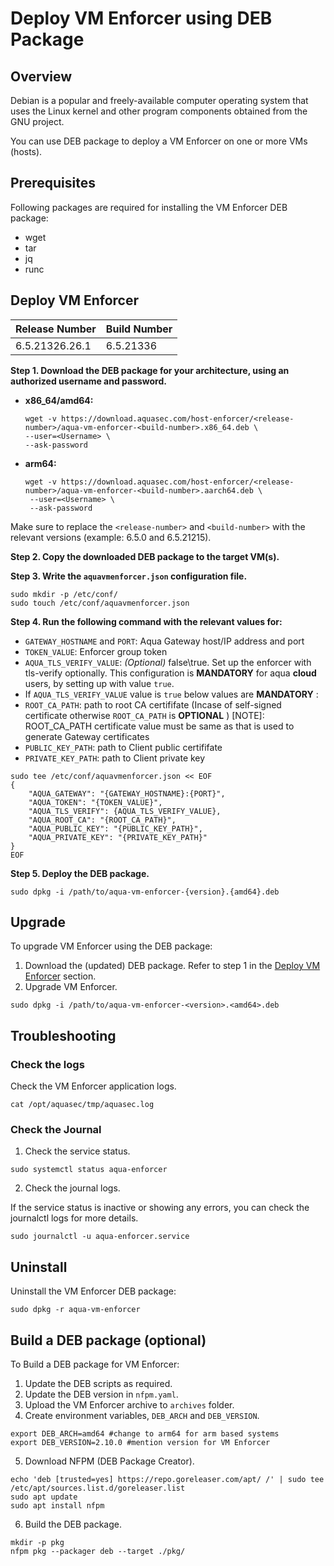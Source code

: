 # Deploy VM Enforcer using DEB Package

## Overview
Debian is a popular and freely-available computer operating system that uses the Linux kernel and other program components obtained from the GNU project. 

You can use DEB package to deploy a VM Enforcer on one or more VMs (hosts).

## Prerequisites
Following packages are required for installing the VM Enforcer DEB package:
* wget
* tar
* jq
* runc

## Deploy VM Enforcer
| Release Number      |  Build Number          |
| ------------------- | ------------------------|
| 6.5.21326.26.1      | 6.5.21336 |

**Step 1. Download the DEB package for your architecture, using an authorized username and password.**


   * **x86_64/amd64:**
  
        ```shell
       wget -v https://download.aquasec.com/host-enforcer/<release-number>/aqua-vm-enforcer-<build-number>.x86_64.deb \
        --user=<Username> \
        --ask-password
       ```
   * **arm64:**
  
     ```shell
     wget -v https://download.aquasec.com/host-enforcer/<release-number>/aqua-vm-enforcer-<build-number>.aarch64.deb \
      --user=<Username> \
      --ask-password
     ```

Make sure to replace the `<release-number>` and `<build-number>` with the relevant versions (example: 6.5.0 and 6.5.21215).


**Step 2. Copy the downloaded DEB package to the target VM(s).**


**Step 3. Write the `aquavmenforcer.json` configuration file.**

```shell
sudo mkdir -p /etc/conf/
sudo touch /etc/conf/aquavmenforcer.json
```

**Step 4. Run the following command with the relevant values for:**

   * `GATEWAY_HOSTNAME` and `PORT`: Aqua Gateway host/IP address and port
   * `TOKEN_VALUE`: Enforcer group token
   * `AQUA_TLS_VERIFY_VALUE`: *(Optional)* false\true. Set up the enforcer with tls-verify optionally. This configuration is **MANDATORY** for aqua **cloud** users, by setting up with value `true`.
   * If `AQUA_TLS_VERIFY_VALUE` value is `true` below values are **MANDATORY** :
   * `ROOT_CA_PATH`: path to root CA certififate (Incase of self-signed certificate otherwise `ROOT_CA_PATH` is **OPTIONAL** )
   [NOTE]: ROOT_CA_PATH certificate value must be same as that is used to generate Gateway certificates
   * `PUBLIC_KEY_PATH`: path to Client public certififate
   * `PRIVATE_KEY_PATH`: path to Client private key   
   
   ```shell
   sudo tee /etc/conf/aquavmenforcer.json << EOF
   {
       "AQUA_GATEWAY": "{GATEWAY_HOSTNAME}:{PORT}",
       "AQUA_TOKEN": "{TOKEN_VALUE}",
       "AQUA_TLS_VERIFY": {AQUA_TLS_VERIFY_VALUE},
       "AQUA_ROOT_CA": "{ROOT_CA_PATH}",
       "AQUA_PUBLIC_KEY": "{PUBLIC_KEY_PATH}",
       "AQUA_PRIVATE_KEY": "{PRIVATE_KEY_PATH}"       
   }
   EOF
   ```

**Step 5. Deploy the DEB package.**

```shell
sudo dpkg -i /path/to/aqua-vm-enforcer-{version}.{amd64}.deb
```

## Upgrade

To upgrade VM Enforcer using the DEB package:

1. Download the (updated) DEB package. Refer to step 1 in the [Deploy VM Enforcer](#deploy-vm-enforcer) section.
2. Upgrade VM Enforcer.

```shell
sudo dpkg -i /path/to/aqua-vm-enforcer-<version>.<amd64>.deb
```

## Troubleshooting

### Check the logs

Check the VM Enforcer application logs.

```shell
cat /opt/aquasec/tmp/aquasec.log
```

### Check the Journal

1. Check the service status.
   
```shell
sudo systemctl status aqua-enforcer
```

2. Check the journal logs.

If the service status is inactive or showing any errors, you can check the journalctl logs for more details.

```shell
sudo journalctl -u aqua-enforcer.service
```
   
## Uninstall
Uninstall the VM Enforcer DEB package:

```shell
sudo dpkg -r aqua-vm-enforcer
```

## Build a DEB package (optional)

To Build a DEB package for VM Enforcer:
1. Update the DEB scripts as required.
2. Update the DEB version in `nfpm.yaml`.
3. Upload the VM Enforcer archive to `archives` folder.
4. Create environment variables, `DEB_ARCH` and `DEB_VERSION`.

```shell
export DEB_ARCH=amd64 #change to arm64 for arm based systems
export DEB_VERSION=2.10.0 #mention version for VM Enforcer
```

5. Download NFPM (DEB Package Creator).

```shell
echo 'deb [trusted=yes] https://repo.goreleaser.com/apt/ /' | sudo tee /etc/apt/sources.list.d/goreleaser.list
sudo apt update
sudo apt install nfpm
```

6. Build the DEB package.

```shell
mkdir -p pkg
nfpm pkg --packager deb --target ./pkg/
```
